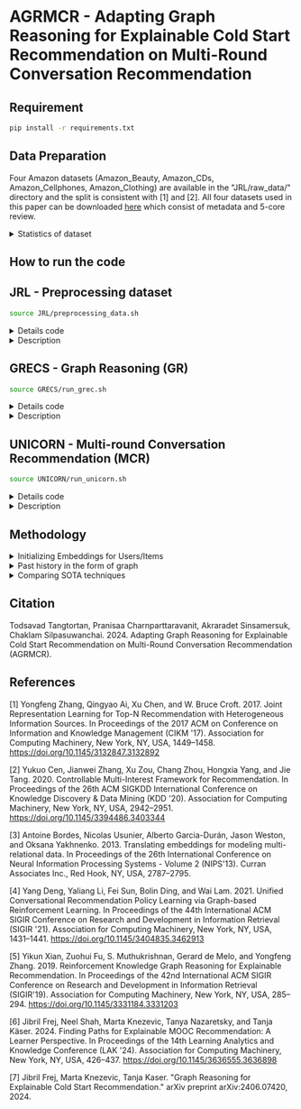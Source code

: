 # AGRMCR - Adapting Graph Reasoning for Explainable Cold Start Recommendation on Multi-Round Conversation Recommendation

## Requirement 
```bash
pip install -r requirements.txt
```

## Data Preparation
Four Amazon datasets (Amazon_Beauty, Amazon_CDs, Amazon_Cellphones, Amazon_Clothing) are available in the "JRL/raw_data/" directory and the split is consistent with [1] and [2]. All four datasets used in this paper can be downloaded [here](https://cseweb.ucsd.edu/~jmcauley/datasets/amazon/links.html) which consist of metadata and 5-core review.

<details>

<summary> Statistics of dataset</summary>

### Summary statistics of datasets.

### Entity Statistics for E-commerce Datasets

|                | **CDs** | **Cloth.** | **Cell.** | **Beauty** |
|----------------|---------|------------|-----------|------------|
| **#Entities**  |         |            |           |            |
| User           | 75k     | 39k        | 27k       | 22k        |
| Product        | 64k     | 23k        | 10k       | 12k        |
| Word           | 202k    | 21k        | 22k       | 22k        |
| Brand          | 1.4k    | 1.1k       | 955       | 2k         |
| Category       | 770     | 1.1k       | 206       | 248        |

### Relation Statistics for E-commerce Datasets

|                                      | **CDs** | **Cloth.** | **Cell.** | **Beauty** |
|--------------------------------------|---------|------------|-----------|------------|
| **#Relations**                       |         |            |           |            |
| User $\xrightarrow{\text{purchase}}$ Product               | 1.1M    | 278k       | 194k      | 198k       |
| User $\xrightarrow{\text{mention}}$ Word                   | 191M    | 17M        | 18M       | 18M        |
| User $\xrightarrow{\text{like}}$ Brand | 192k    | 60k        | 90k       | 132k       |
| User $\xrightarrow{\text{interested in}}$ Category | 2.0M    | 949k       | 288k      | 354k       |
| Product $\xrightarrow{\text{described by}}$ Word          | 191M    | 17M        | 18M       | 18M        |
| Product $\xrightarrow{\text{belong to}}$ Category | 466k    | 154k       | 36k       | 49k        |
| Product $\xrightarrow{\text{produced by}}$ Brand | 64k     | 23k        | 10k       | 12k        |
| Product $\xrightarrow{\text{also bought}}$ Product        | 3.6M    | 1.4M       | 590k      | 891k       |
| Product $\xrightarrow{\text{also viewed}}$ Product        | 78k     | 147k       | 22k       | 155k       |
| Product $\xrightarrow{\text{bought together}}$ Product    | 78k     | 28k        | 12k       | 14k        |

### Entities and Relations 
| Head | Relation           | Tail                 |
|------|--------------------|----------------------|
| USER | INTERACT           | ITEM                 |
| USER | MENTION            | WORD                 |
| USER | LIKE**             | BRAND                |
| USER | INTERESTED_IN**    | CATEGORY             |
| ITEM | DESCRIBED_BY       | WORD                 |
| ITEM | BELONG_TO**        | CATEGORY (FEATURE)   |
| ITEM | PRODUCED_BY**      | BRAND (FEATURE)      |
| ITEM | ALSO_BUY           | ITEM                 |
| ITEM | ALSO_VIEW          | ITEM                 |
| ITEM | BOUGHT_TOGETHER    | ITEM                 |

** denoted it used to integrate cold users or cold items into the KG.

</details>

## How to run the code
## JRL - Preprocessing dataset

```bash
source JRL/preprocessing_data.sh
```
<details>
<summary> Details code </summary>

```bash
DATASET_NAME=Beauty
# DATASET_NAME=CDs_and_Vinyl
# DATASET_NAME=Clothing_Shoes_and_Jewelry
# DATASET_NAME=Cell_Phones_and_Accessories

echo "Dataset Name is ${DATASET_NAME}"
echo "------------- step 1: Index datasets (Entity) --------------"
REVIEW_FILE=./raw_data/reviews_${DATASET_NAME}_5.json.gz
INDEXED_DATA_DIR=./tmp/${DATASET_NAME}_
MIN_COUNT=15
python3 ./scripts/index_and_filter_review_file.py $REVIEW_FILE $INDEXED_DATA_DIR $MIN_COUNT
echo "------------------------------------------------------------"
# <REVIEW_FILE>: the file path for the Amazon review data
# <INDEXED_DATA_DIR>: output directory for indexed data
# <MIN_COUNT>: the minimum count for terms. If a term appears less then <MIN_COUNT> times in the data, it will be ignored.

echo "------------- step 2: Split datasets for training and test --------------"
SOURCE_DIR=./tmp/${DATASET_NAME}_min_count${MIN_COUNT}
SAMPLE_RATE=0.3
python3 ./scripts/split_train_test.py $SOURCE_DIR/ $SAMPLE_RATE
echo "-------------------------------------------------------------------------"

echo "------------- step 3: Extract gzip to txt ------------------"
# Convert DATASET_NAME to lowercase
DATASET_NAME_LOWER=$(echo "$DATASET_NAME" | tr '[:upper:]' '[:lower:]')
DEST_DIR=./data/${DATASET_NAME_LOWER}
# Create the destination directory if it does not exist
mkdir -p "$DEST_DIR"

# Find all .txt.gz files in the source directory, decompress them, and move the .txt files to the destination directory
for gz_file in "$SOURCE_DIR"/*.txt.gz; 
do
    echo "Processing $gz_file"
    # Decompress the file
    gzip -d "$gz_file"

    # Extract the base filename without extension
    BASE_NAME=$(basename "$gz_file" .gz)
    txt_file="${SOURCE_DIR}/${BASE_NAME}"
    echo "Move to $txt_file"
    
    # Check if the .txt file exists after decompression
    if [ -f "$txt_file" ]; then
        # Move the decompressed .txt file to the destination directory
        mv "$txt_file" "$DEST_DIR"
    else
        echo "Error: Decompressed file '$txt_file' not found."
    fi
done
echo "------------------------------------------------------------"

echo "------------- step 4: Matching Relations --------------"
python3 ./scripts/match_cate_brand_related.py $DATASET_NAME
echo "-------------------------------------------------------"
# DATASET_NAME: the domain name 
```

</details>


<details>
<summary> Description </summary>

### STEP 1 : Index datasets (Entity) 
`index_and_filter_review_file.py `

This script processes the review data to generate various entity files.
#### Generated Files:
- `vocab.txt`: Contains a list of unique words from the reviews.
- `user.txt`: Contains a list of unique user IDs.
- `product.txt`: Contains a list of unique product IDs.
- `review_text.txt`: Contains the text of the reviews.
- `review_u_p.txt`: Maps reviews to users and products.
- `review_id.txt`: Contains unique review IDs.

### STEP 2 : Split datasets for training and test 
`split_train_test.py`

### STEP 3 : Extract gzip to txt 
`gzip -d *.txt.gz`

### STEP 4 : Matching Relations
`match_cate_brand_related.py`

This script processes the data to generate relation files, which describe various relationships between entities such as products, brands, and categories.
#### Generated Files:
- `also_bought_p_p.txt`: Contains pairs of products that are often bought together.
- `also_view_p_p.txt`: Contains pairs of products that are often viewed together.
- `bought_together_p_p.txt`: Contains pairs of products that are frequently bought together.
- `brand_p_b.txt`: Maps products to their respective brands.
- `category_p_c.txt`: Maps products to their respective categories.
- `brand.txt`: Contains a list of unique brands.
- `category.txt`: Contains a list of unique categories.
- `related_product.txt` : Contains a list of unique related_product product IDs.

</details>

## GRECS - Graph Reasoning (GR)
```bash
source GRECS/run_grec.sh
```

<details>
<summary> Details code </summary>

```bash
echo "------------- step 1: Preprocessing --------------"
start=$(date +%s)
echo "Start time: $(date)"
python3 src/preprocess/cell_phones.py \
    --config config/cell_phones/graph_reasoning/preprocess.json

# python3 src/preprocess/beauty.py \
#     --config config/beauty/graph_reasoning/preprocess.json
# python3 src/preprocess/cds.py \
#     --config config/cds/graph_reasoning/preprocess.json
# python3 src/preprocess/cellphones.py \
#     --config config/cellphones/graph_reasoning/preprocess.json
# python3 src/preprocess/clothing.py \
#     --config config/clothing/graph_reasoning/preprocess.json
end=$(date +%s)
echo "End time: $(date)"
duration=$((end - start))
echo "Duration: $(($duration / 3600)) hr $((($duration % 3600) / 60)) min $(($duration % 60)) sec"
echo "--------------------------------------------------------"

echo "------------- step 2: Make dataset --------------"
start=$(date +%s)
echo "Start time: $(date)"
python3 src/graph_reasoning/make_dataset.py \
    --config config/cell_phones/graph_reasoning/UPGPR.json

# python3 src/graph_reasoning/make_dataset.py \
#     --config config/beauty/graph_reasoning/UPGPR.json
# python3 src/graph_reasoning/make_dataset.py \
#     --config config/cds/graph_reasoning/UPGPR.json
# python3 src/graph_reasoning/make_dataset.py \
#     --config config/cellphones/graph_reasoning/UPGPR.json
# python3 src/graph_reasoning/make_dataset.py \
#     --config config/clothing/graph_reasoning/UPGPR.json
end=$(date +%s)
echo "End time: $(date)"
duration=$((end - start))
echo "Duration: $(($duration / 3600)) hr $((($duration % 3600) / 60)) min $(($duration % 60)) sec"
echo "--------------------------------------------------------"

echo "------------- step 3: Train KG Embedding --------------"
start=$(date +%s)
echo "Start time: $(date)"
python3 src/graph_reasoning/train_transe_model.py \
    --config config/cell_phones/graph_reasoning/UPGPR.json

# python3 src/graph_reasoning/train_transe_model.py \
#     --config config/beauty/graph_reasoning/UPGPR.json
# python3 src/graph_reasoning/train_transe_model.py \
#     --config config/cds/graph_reasoning/UPGPR.json
# python3 src/graph_reasoning/train_transe_model.py \
#     --config config/cellphones/graph_reasoning/UPGPR.json
# python3 src/graph_reasoning/train_transe_model.py \
#     --config config/clothing/graph_reasoning/UPGPR.json
end=$(date +%s)
echo "End time: $(date)"
duration=$((end - start))
echo "Duration: $(($duration / 3600)) hr $((($duration % 3600) / 60)) min $(($duration % 60)) sec"
echo "--------------------------------------------------------"

echo "------------- step 4: Train RL Agent --------------"
start=$(date +%s)
echo "Start time: $(date)"
python3 src/graph_reasoning/train_agent.py \
    --config config/cell_phones/graph_reasoning/UPGPR.json

# python3 src/graph_reasoning/train_agent.py \
#     --config config/beauty/graph_reasoning/UPGPR.json
# python3 src/graph_reasoning/train_agent.py \
#     --config config/cds/graph_reasoning/UPGPR.json
# python3 src/graph_reasoning/train_agent.py \
#     --config config/cellphones/graph_reasoning/UPGPR.json
# python3 src/graph_reasoning/train_agent.py \
#     --config config/clothing/graph_reasoning/UPGPR.json
end=$(date +%s)
echo "End time: $(date)"
duration=$((end - start))
echo "Duration: $(($duration / 3600)) hr $((($duration % 3600) / 60)) min $(($duration % 60)) sec"
echo "--------------------------------------------------------"

echo "------------- step 5: Evaluation --------------"
start=$(date +%s)
echo "Start time: $(date)"
python3 src/graph_reasoning/test_agent.py \
    --config config/cell_phones/graph_reasoning/UPGPR.json

# python3 src/graph_reasoning/test_agent.py \
#     --config config/beauty/graph_reasoning/UPGPR.json
# python3 src/graph_reasoning/test_agent.py \
#     --config config/cds/graph_reasoning/UPGPR.json
# python3 src/graph_reasoning/test_agent.py \
#     --config config/cellphones/graph_reasoning/UPGPR.json
# python3 src/graph_reasoning/test_agent.py \
#     --config config/clothing/graph_reasoning/UPGPR.json
# python3 src/graph_reasoning/test_agent.py \
#     --config config/coco/graph_reasoning/UPGPR.json
end=$(date +%s)
echo "End time: $(date)"
duration=$((end - start))
echo "Duration: $(($duration / 3600)) hr $((($duration % 3600) / 60)) min $(($duration % 60)) sec"
echo "--------------------------------------------------------"
```

</details>

<details>
<summary>Description</summary>

### STEP 1 : Preprocessing `preprocess/domain.py`

This script processes the review data to generate various entity files.
#### Generated Files:
- `mentioned_by_u_w.txt`    :
- `described_as_p_w.txt`    : 
- `purchases.txt`           :
- `interested_in_u_c.txt`   :

### STEP 2 : Make dataset `make_dataset.py`

This script processes the purchase.txt to generate pair(user,item) of train/test/validation.txt
#### Generated Files:
- `train.txt`               : 
- `test.txt`                :
- `validation.txt`          :
- `train_dataset.pkl`       :
- `test_dataset.pkl`        :
- `valiation_dataset.pkl`   :
- `kg.pkl`                  :

### STEP 3 : Transitional Embedding (TransE) [3] `train_transe_model.py`
#### Generated Files:
- `train_transe_model.pkl`

### STEP 4 : Train RL agent `train_agent.py`
#### Generated Files:

### STEP 5 : Evaluation RL agent `test_agent.py`
#### Generated Files:

</details>

## UNICORN - Multi-round Conversation Recommendation (MCR)
```bash
source UNICORN/run_unicorn.sh
```

<details>
<summary>Details code</summary>

```bash
echo "------------- step 0: TransE Embedding --------------"
echo "It was trained by GRECS"
echo "--------------------------------------------------------"

# max_steps==train_step & sample_times=episode
echo "------------- step 1: Training RL Agent --------------"
start=$(date +%s)
echo "Start time: $(date)"
# python3 RL_model.py --data_name AMAZON --domain Appliances --max_steps 10 --sample_times 1 
python3 RL_model.py \
    --data_name BEAUTY --domain Beauty --max_steps 10 --sample_times 1 --embed transe
python3 RL_model.py \
    --data_name CELLPHONES --domain Cellphones --max_steps 10 --sample_times 1 --embed transe
python3 RL_model.py \
    --data_name CLOTH --domain Cloth --max_steps 10 --sample_times 1 --embed transe
python3 RL_model.py \
    --data_name CDS --domain CDs --max_steps 1 --sample_times 1 --embed transe
end=$(date +%s)
echo "End time: $(date)"
duration=$((end - start))
echo "Duration: $(($duration / 3600)) hr $((($duration % 3600) / 60)) min $(($duration % 60)) sec"
echo "--------------------------------------------------------"

echo "------------- step 2: Evaluation RL Agent --------------"
start=$(date +%s)
echo "Start time: $(date)"
# python3 evaluate.py --data_name AMAZON --domain Appliances --load_rl_epoch 10
python3 evaluate.py \
    --data_name BEAUTY --domain Beauty --load_rl_epoch 10 --embed transe
python3 evaluate.py \
    --data_name CELLPHONES --domain Cellphones --load_rl_epoch 10 --embed transe
python3 evaluate.py \
    --data_name CLOTH --domain Cloth --load_rl_epoch 10 --embed transe
python3 evaluate.py \
    --data_name CDS --domain CDs --load_rl_epoch 10 --embed transe
end=$(date +%s)
echo "End time: $(date)"
duration=$((end - start))
echo "Duration: $(($duration / 3600)) hr $((($duration % 3600) / 60)) min $(($duration % 60)) sec"
echo "----------------------------------------------------------"

```

</details>

<details>
<summary> Description </summary>

### STEP 1 : Training RL Agent `RL_model.py`

This script will train RL policy network. Given $p_0$, the agent will decide which items to recommend.

### STEP 2 : Evaluation RL Agent`evaluate.py`

This script will evaluate RL policy network. Given $p_0$, the agent will decide which items to recommend

</details>

## Methodology

<details>
<summary>Initializing Embeddings for Users/Items</summary>

**How can we best initialize the embedding of new user by utilizing other similar users?**

#### Average Translations
While the agent can navigate the Knowledge Graph (KG) from a cold user (or to a cold item) via their integration in the KG, it needs meaningful embeddings in its state representation to take an action that will lead to a relevant recommendation. To this end, [7] propose to calculate the embedding for a new entity by using the `average translations` from its related entities:

$$
\boldsymbol{e} = \sum_{(r', e'_t) \in \mathcal{G}_{e}} \left(\boldsymbol{e'_t} - \boldsymbol{r'}\right)/|\mathcal{G}_{e}|
$$

where $\mathcal{G}_{e}$ is the subset of all triplets in $\mathcal{G}$ whose head entity is $e$. This choice is motivated by the KG embeddings being trained using a translation method as described below:

$$
f(e_h, e_t | r) = <\boldsymbol{e_h} + \boldsymbol{r}, \boldsymbol{e_t}> + b_{e_t}
$$

where $\boldsymbol{e_h}, \boldsymbol{r}, \boldsymbol{e_t}$ are the embeddings of $e_h, r$ and $e_t$ respectively and $b_{e_t}$ is the bias of $e_t$.

#### Positive/Negative Translations
Given pairs $(r', e'_t)$ where $r$ could be actions like "purchase", "mention", "interested", "like", or negative actions like "don't like", "don't interested", and $e_t$ could be associated items, categories, or brands, it compute a weighted average of these pairs.

Let's denote the weight of each pair $(r', e'_t)$ as $w_{r', e'_t}$. If $w_{r', e'_t} = 1$ for `positive pairs` and $-1$ for `negative pairs`, the modified equation could be:

$$ \boldsymbol{e} = \frac{\sum_{(r', e'_t) \in \mathcal{G}_{e}} w_{r', e'_t} \cdot (\boldsymbol{e'_t} - \boldsymbol{r'})}{|\mathcal{G}_{e}|} $$
Where
- $ \mathcal{G}_{e}$ is still the set of pairs $(r, e_t)$.
- $ \boldsymbol{e_t} $ represents the vector associated with $e_t$.
- $ \boldsymbol{r} $ represents the vector associated with $r$.
- $ w_{r, e_t} $ is the weight assigned to each pair, where $ w_{r, e_t} = 1 $ for positive pairs like (purchase, item), (mention, item), etc.
- $ w_{r, e_t} = -1 $ for negative pairs like (disike, brand), (disinterested, category).

This modification allows you to adjust the contribution of each pair based on whether it is positive or negative, while still computing an average vector $\boldsymbol{e}$ that reflects the relationships captured by your pairs $(r', e'_t)$.

#### Null embeddings
To evaluate our cold embeddings assignment strategy, we will also compare it to using `null embeddings` (zero values everywhere) that correspond to no prior knowledge about users or items. In the following sections, we denote models using the average translation embeddings as `PGPR_a`/`UPGPR_a`, null embeddings as `PGPR_0`/`UPGPR_0`, negative embeddings as `PGPR_n`/`UPGPR_n`, and these methods regardless of the embeddings as `PGPR`/`UPGPR`.

</details>

<details>
<summary>Past history in the form of graph</summary>

**Does past history of other user preferences in the form of graph improve the success rate of recommendation ?**

### User-similarity

- `User Profile : new users embedding from MCR` : 
We want to construct a pair consisting of an entity and a relation based on the last state $s_t$ which consist of $[\mathcal{H}_u^{(t)},\mathcal{G}_u^{(t)}]$ where
  - $\mathcal{H}_u^{(t)} = [\mathcal{P}_u^{(t)}, \mathcal{P}_{\mathrm{rej}}^{(t)}, \mathcal{V}_{\mathrm{rej}}^{(t)}]$ denotes the conversation history until timestep $t$ 
  - $\mathcal{G}_u^{(t)}$ denotes the dynamic subgraph of $\mathcal{G}$ for the user $u$ at timestep $t$
  - $\mathcal{P}_u$ denotes the user-preferred attribute. 
  - $\mathcal{P}_{\mathrm{rej}}$ denotes the attributes rejected by the user 
  - $\mathcal{V}_{\mathrm{rej}}$ denotes the items rejected by the user
  
  We will get each pair $(r', e'_t)$ which it would be $(r', p_{rej}), (r', v_{rej}), (r', p_u)$ then we calculate new user embedding $e_{new}$ from `Positive/Negative Translations`

- `Existing users embeddings from TransE` : Take all users $ \textbf{e}_\textbf{U} $ which trained by `transE` 

- `Similarity function` : The goal of finding the highest matching candidate embedding $e_{\text{candidate}}$ involves calculating it using the formula: $$ e_{\text{candidate}} = \arg\max_{e_i \in \textbf{E}_\textbf{U}} f(e_{\text{new}}, e_i) $$ where
  - $ e_{\text{new}} $ denotes as a new embedding vector that you want to match against existing candidate embeddings.
  - $ \textbf{E}_\textbf{U} $ denotes as a set (or vector) of existing candidate user embeddings.
  - $ f(e_{\text{new}}, e_i) $ denotes as a function computes a similarity score or a measure of matching between the new user embedding $ e_{\text{new}} $ and each candidate user embedding $ e_i \in \textbf{E}_\textbf{U} $. Importantly, $ f(e_{\text{new}}, e_i) $ returns a value in the range $[0, 1]$, where higher values indicate a stronger match or similarity between $ e_{\text{new}} $ and $ e_i $.
  
  The expression $ \arg\max_{e_i \in \textbf{E}_\textbf{U}} f(e_{\text{new}}, e_i) $ finds the candidate embedding $ e_i $ from the set $ \textbf{E}_\textbf{U} $ that maximizes the matching function $ f $ with $ e_{\text{new}} $.

- `Graph Reasoning (GR)`: Given $e_{\text{candidate}}$, the GR agent will generate paths for recommendation according to the trained policy.

- `Trim` : After obtaining GR of $e_{candidate}$, we eliminate the nodes of $\mathcal{P}_{\mathrm{rej}}$ and $\mathcal{V}_{\mathrm{rej}}$ 

```bash
#MCR
## user's profile
user_acc_feature = test_env.user_acc_feature 
user_rej_feature = test_env.user_rej_feature 
cand_items = test_env.cand_items 

def initialize_embed(user_acc_feature, user_rej_feature, cand_items, mode='posneg'):
    if mode == 'null':
        embeds = 0
    elif mode == 'avg':
        pass
    elif mode == 'posneg':
        pass
    embeds = ...
    return embeds

## initialize_embed
new_user_embeds = initialize_embed(user_acc_feature, user_rej_feature, cand_items, mode='posneg')

#Use-Sim
import torch
import torch.nn.functional as F
## Define the similarity function
def sim_function(e_new,e_candidates):
    # Calculate the cosine similarity
    cos_sim = F.cosine_similarity(e_new.unsqueeze(0), e_candidates)
    return cos_sim

## Define the function to find the best matching candidate embedding
def find_best_match(e_new, e_candidates):
    # Calculate similarity scores
    similarity_scores = sim_function(e_new, e_candidates)
    # Find the index of the maximum similarity score
    best_match_index = torch.argmax(similarity_scores)
    # Retrieve the best matching candidate embedding
    best_match_embedding = e_candidates[best_match_index]
    return best_match_embedding, similarity_scores[best_match_index]

### Example embeddings
e_new = torch.tensor([1.0, 2.0])
e_candidates = torch.tensor([
    [3.0, 4.0],
    [1.0, 0.5],
])

### Find the best matching candidate embedding
best_match_embedding, best_match_score = find_best_match(e_new, e_candidates)

# Graph Reasoning (GR)
candidate_user = best_match_embedding
path_reasoning = RL_agent(candidate_user)

# Trim
def trim_embed(path_reasoning, user_acc_feature, user_rej_feature):
    new_path_reasoning = ...
    return new_path_reasoning

new_path_reasoning = trim_embed(path_reasoning, user_acc_feature, user_rej_feature)
```
</details>


<details>
<summary>Comparing SOTA techniques</summary>

**Overall, how does our technique compare to SOTA techniques?**

### Run the baselines

To run a baseline on Beauty, choose a yaml config file in config/beauty/baselines and run the following:

```bash
python3 src/baselines/baseline.py --config config/baselines/Pop.yaml
```

This example runs the Pop baseline on the Beauty dataset.

You can ignore the warning "command line args [--config config/baselines/Pop.yaml] will not be used in RecBole". The argument is used properly.

</details>

## Citation
Todsavad Tangtortan, Pranisaa Charnparttaravanit, Akraradet Sinsamersuk, Chaklam Silpasuwanchai. 2024. Adapting Graph Reasoning for Explainable Cold Start Recommendation on Multi-Round Conversation Recommendation (AGRMCR). 

## References
[1] Yongfeng Zhang, Qingyao Ai, Xu Chen, and W. Bruce Croft. 2017. Joint Representation Learning for Top-N Recommendation with Heterogeneous Information Sources. In Proceedings of the 2017 ACM on Conference on Information and Knowledge Management (CIKM '17). Association for Computing Machinery, New York, NY, USA, 1449–1458. https://doi.org/10.1145/3132847.3132892

[2] Yukuo Cen, Jianwei Zhang, Xu Zou, Chang Zhou, Hongxia Yang, and Jie Tang. 2020. Controllable Multi-Interest Framework for Recommendation. In Proceedings of the 26th ACM SIGKDD International Conference on Knowledge Discovery & Data Mining (KDD '20). Association for Computing Machinery, New York, NY, USA, 2942–2951. https://doi.org/10.1145/3394486.3403344

[3] Antoine Bordes, Nicolas Usunier, Alberto Garcia-Durán, Jason Weston, and Oksana Yakhnenko. 2013. Translating embeddings for modeling multi-relational data. In Proceedings of the 26th International Conference on Neural Information Processing Systems - Volume 2 (NIPS'13). Curran Associates Inc., Red Hook, NY, USA, 2787–2795.

[4] Yang Deng, Yaliang Li, Fei Sun, Bolin Ding, and Wai Lam. 2021. Unified Conversational Recommendation Policy Learning via Graph-based Reinforcement Learning. In Proceedings of the 44th International ACM SIGIR Conference on Research and Development in Information Retrieval (SIGIR '21). Association for Computing Machinery, New York, NY, USA, 1431–1441. https://doi.org/10.1145/3404835.3462913

[5] Yikun Xian, Zuohui Fu, S. Muthukrishnan, Gerard de Melo, and Yongfeng Zhang. 2019. Reinforcement Knowledge Graph Reasoning for Explainable Recommendation. In Proceedings of the 42nd International ACM SIGIR Conference on Research and Development in Information Retrieval (SIGIR'19). Association for Computing Machinery, New York, NY, USA, 285–294. https://doi.org/10.1145/3331184.3331203

[6] Jibril Frej, Neel Shah, Marta Knezevic, Tanya Nazaretsky, and Tanja Käser. 2024. Finding Paths for Explainable MOOC Recommendation: A Learner Perspective. In Proceedings of the 14th Learning Analytics and Knowledge Conference (LAK '24). Association for Computing Machinery, New York, NY, USA, 426–437. https://doi.org/10.1145/3636555.3636898

[7] Jibril Frej, Marta Knezevic, Tanja Kaser. "Graph Reasoning for Explainable Cold Start Recommendation." arXiv preprint arXiv:2406.07420, 2024.
